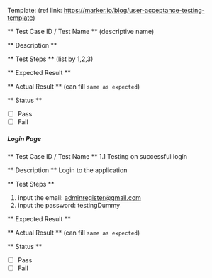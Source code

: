 Template: (ref link: https://marker.io/blog/user-acceptance-testing-template)

** Test Case ID / Test Name **
(descriptive name)

** Description **

** Test Steps **
(list by 1,2,3)

** Expected Result **

** Actual Result **
(can fill `same as expected`)

** Status **
- [ ] Pass
- [ ] Fail

##### Login Page #####
** Test Case ID / Test Name **
1.1
Testing on successful login

** Description **
Login to the application 

** Test Steps **
1. input the email: adminregister@gmail.com
2. input the password: testingDummy

** Expected Result **


** Actual Result **
(can fill `same as expected`)

** Status **
- [ ] Pass
- [ ] Fail

